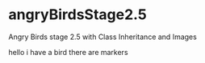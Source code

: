 # angryBirdsStage2.5
Angry Birds stage 2.5 with Class Inheritance and Images

hello i have a bird
there are markers
